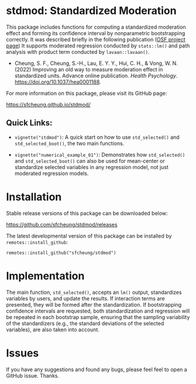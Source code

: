 # stdmod: Standardized Moderation

This package includes functions for computing a standardized moderation effect and forming its confidence interval by nonparametric bootstrapping correctly. It was described briefly in the following publication ([OSF project page](https://osf.io/ac8de/)) It supports moderated regression conducted by `stats::lm()` and path analysis with product term conducted by `lavaan::lavaan()`.

- Cheung, S. F., Cheung, S.-H., Lau, E. Y. Y., Hui, C. H., & Vong, W. N. (2022) Improving an old way to measure moderation effect in standardized units. Advance online publication. *Health Psychology*. https://doi.org/10.1037/hea0001188.

For more information on this package, please visit its GitHub page:

https://sfcheung.github.io/stdmod/

## Quick Links:

- `vignette("stdmod")`: A quick start on how to use `std_selected()` and `std_selected_boot()`, the two main functions.

- `vignette("numerical_example_01")`: Demonstrates how `std_selected()` and `std_selected_boot()` can also be used for mean-center or standardize selected variables in any regression model, not just moderated regression models.

# Installation

Stable release versions of this package can be downloaded below:

https://github.com/sfcheung/stdmod/releases

The latest developmental version of this package can be installed by `remotes::install_github`:

```
remotes::install_github("sfcheung/stdmod")
```

# Implementation

The main function, `std_selected()`, accepts an `lm()`
output, standardizes variables by users, and update the
results. If interaction terms are presented, they will be
formed after the standardization. If bootstrapping
confidence intervals are requested, both standardization
and regression will be repeated in each bootstrap sample,
ensuring that the sampling variability of the standardizers
(e.g., the standard deviations of the selected variables),
are also taken into account.

# Issues

If you have any suggestions and found any bugs, please feel
feel to open a GitHub issue. Thanks.
